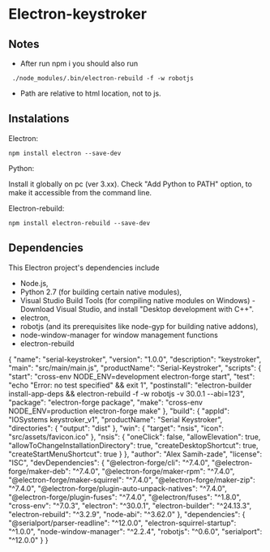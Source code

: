 # Electron-keystroker
 
## Notes

- After run npm i you should also run 

```
 ./node_modules/.bin/electron-rebuild -f -w robotjs

```

- Path are relative to html location, not to js.

## Instalations

Electron:
```
npm install electron --save-dev
```
Python:

Install it globally on pc (ver 3.xx). Check "Add Python to PATH" option, to make it accessible from the command line.

Electron-rebuild:

```
npm install electron-rebuild --save-dev
```

## Dependencies

This Electron project's dependencies include 
- Node.js, 
- Python 2.7 (for building certain native modules), 
- Visual Studio Build Tools (for compiling native modules on Windows) - Download Visual Studio, and install "Desktop development with C++". 
- electron, 
- robotjs (and its prerequisites like node-gyp for building native addons), 
- node-window-manager for window management functions
- electron-rebuild





{
  "name": "serial-keystroker",
  "version": "1.0.0",
  "description": "keystroker",
  "main": "src/main/main.js",
  "productName": "Serial-Keystroker",
  "scripts": {
    "start": "cross-env NODE_ENV=development electron-forge start",
    "test": "echo \"Error: no test specified\" && exit 1",
    "postinstall": "electron-builder install-app-deps && electron-rebuild -f -w robotjs -v 30.0.1 --abi=123",
    "package": "electron-forge package",
    "make": "cross-env NODE_ENV=production electron-forge make"
  },
  "build": {
    "appId": "IOSystems keystroker_v1",
    "productName": "Serial Keystroker",
    "directories": {
      "output": "dist"
    },
    "win": {
      "target": "nsis",
      "icon": "src/assets/favicon.ico"
    },
    "nsis": {
      "oneClick": false,
      "allowElevation": true,
      "allowToChangeInstallationDirectory": true,
      "createDesktopShortcut": true,
      "createStartMenuShortcut": true
    }
  },
  "author": "Alex Samih-zade",
  "license": "ISC",
  "devDependencies": {
    "@electron-forge/cli": "^7.4.0",
    "@electron-forge/maker-deb": "^7.4.0",
    "@electron-forge/maker-rpm": "^7.4.0",
    "@electron-forge/maker-squirrel": "^7.4.0",
    "@electron-forge/maker-zip": "^7.4.0",
    "@electron-forge/plugin-auto-unpack-natives": "^7.4.0",
    "@electron-forge/plugin-fuses": "^7.4.0",
    "@electron/fuses": "^1.8.0",
    "cross-env": "^7.0.3",
    "electron": "^30.0.1",
    "electron-builder": "^24.13.3",
    "electron-rebuild": "^3.2.9",
    "node-abi": "^3.62.0"
  },
  "dependencies": {
    "@serialport/parser-readline": "^12.0.0",
    "electron-squirrel-startup": "^1.0.0",
    "node-window-manager": "^2.2.4",
    "robotjs": "^0.6.0",
    "serialport": "^12.0.0"
  }
}
